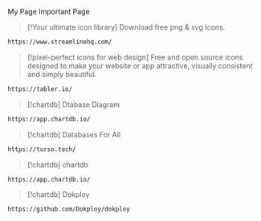 My Page Important Page


> [!Your ultimate icon library]
> Download free png & svg Icons.
```bash
https://www.streamlinehq.com/
```
> [!pixel-perfect icons for web design]
> Free and open source icons designed to make your website or app attractive, visually consistent and simply beautiful.
```bash
https://tabler.io/
```

> [!chartdb]
> Dtabase Diagram
```bash
https://app.chartdb.io/
```

> [!chartdb]
> Databases For All
```bash
https://turso.tech/
```
> [!chartdb]
> chartdb
```bash
https://app.chartdb.io/
```

> [!chartdb]
> Dokploy
```bash
https://github.com/Dokploy/dokploy
```

